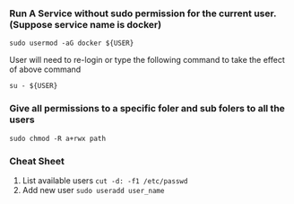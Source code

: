 ### Run A Service without sudo permission for the current user. (Suppose service name is docker)

```
sudo usermod -aG docker ${USER}
```
User will need to re-login or type the following command to take the effect of above command
```
su - ${USER}
```

### Give all permissions to a specific foler and sub folers to all the users
```
sudo chmod -R a+rwx path
```

### Cheat Sheet
1. List available users `cut -d: -f1 /etc/passwd`
2. Add new user `sudo useradd user_name`
